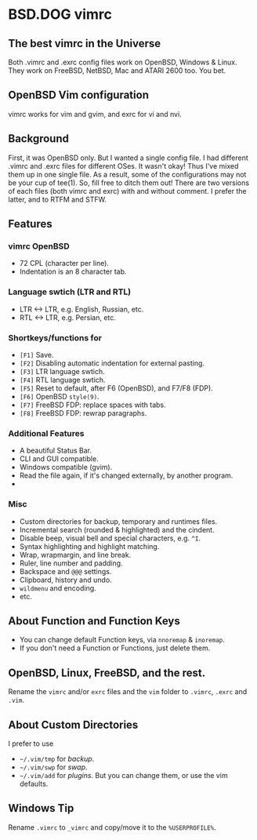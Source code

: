 # BSD.DOG vimrc
## The best vimrc in the Universe
Both .vimrc and .exrc config files work on OpenBSD, Windows & Linux. They work on FreeBSD, NetBSD, Mac and ATARI 2600 too. You bet.

## OpenBSD Vim configuration
vimrc works for vim and gvim, and exrc for vi and nvi.

## Background
First, it was OpenBSD only. But I wanted a single config file. I had different .vimrc and .exrc files for different OSes. It wasn't okay! Thus I've mixed them up in one single file. As a result, some of the configurations may not be your cup of tee(1). So, fill free to ditch them out! There are two versions of each files (both vimrc and exrc) with and without comment. I prefer the latter, and to RTFM and STFW.

## Features

### vimrc OpenBSD
* 72 CPL (character per line).
* Indentation is an 8 character tab.

### Language swtich (LTR and RTL)
* LTR <-> LTR, e.g. English, Russian, etc.
* RTL <-> LTR, e.g. Persian, etc.

### Shortkeys/functions for
* `[F1]` Save.
* `[F2]` Disabling automatic indentation for external pasting.
* `[F3]` LTR language swtich.
* `[F4]` RTL language swtich.
* `[F5]` Reset to default, after F6 (OpenBSD), and F7/F8 (FDP).
* `[F6]` OpenBSD `style(9)`.
* `[F7]` FreeBSD FDP: replace spaces with tabs.
* `[F8]` FreeBSD FDP: rewrap paragraphs.

### Additional Features
* A beautiful Status Bar.
* CLI and GUI compatible.
* Windows compatible (gvim).
* Read the file again, if it's changed externally, by another program.
* 

### Misc
* Custom directories for backup, temporary and runtimes files.
* Incremental search (rounded & highlighted) and the cindent.
* Disable beep, visual bell and special characters, e.g. `^I`.
* Syntax highlighting and highlight matching.
* Wrap, wrapmargin, and line break.
* Ruler, line number and padding.
* Backspace and `@@@` settings.
* Clipboard, history and undo.
* `wildmenu` and encoding.
* etc.

## About Function and Function Keys
* You can change default Function keys, via `nnoremap` & `inoremap`.
* If you don't need a Function or Functions, just delete them.

## OpenBSD, Linux, FreeBSD, and the rest.
Rename the `vimrc` and/or `exrc` files and the `vim` folder to `.vimrc`, `.exrc` and `.vim`.

## About Custom Directories
I prefer to use
* `~/.vim/tmp` for *backup*.
* `~/.vim/swp` for *swap*.
* `~/.vim/add` for *plugins*.
But you can change them, or use the vim defaults.

## Windows Tip
Rename `.vimrc` to `_vimrc` and copy/move it to the `%USERPROFILE%`.
